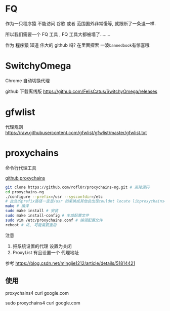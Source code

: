 
# FQ

作为一只程序猿 不能访问 谷歌 或者 范围国外非常慢等, 就跟断了一条退一样.

所以我们需要一个 FQ 工具 , FQ 工具大都被墙了........ 

作为 程序猿 知道 伟大的 github 吗?  在里面探索 一波`bannedbook`有惊喜哦


# SwitchyOmega
Chrome 自动切换代理

github 下载离线版
https://github.com/FelisCatus/SwitchyOmega/releases


# gfwlist
代理规则
https://raw.githubusercontent.com/gfwlist/gfwlist/master/gfwlist.txt

# proxychains
命令行代理工具

[github proxychains](https://github.com/rofl0r/proxychains-ng)
```bash
git clone https://github.com/rofl0r/proxychains-ng.git # 克隆源码
cd proxychains-ng
./configure --prefix=/usr --sysconfdir=/etc
# 此处的prefix路径一定是/usr 如果换成其他会出现couldnt locate libproxychains4.so
make # 编译
sudo make install # 安装
sudo make install-config # 生成配置文件
sudo vim /etc/proxychains.conf # 编辑配置文件
reboot # 坑, 可能需要重启
```
注意
1. 把系统设置的代理 设置为关闭
2. ProxyList   有且设置一个 代理地址

参考
https://blog.csdn.net/mingjie1212/article/details/51814421

## 使用

proxychains4  curl google.com

sudo proxychains4 curl google.com




